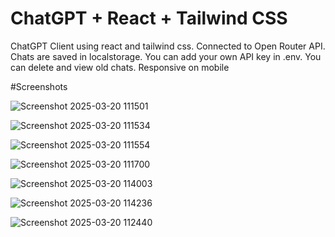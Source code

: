 # ChatGPT + React + Tailwind CSS

ChatGPT Client using react and tailwind css. Connected to Open Router API. Chats are saved in localstorage. You can add your own API key in .env. You can delete and view old chats. Responsive on mobile


#Screenshots

![Screenshot 2025-03-20 111501](https://github.com/user-attachments/assets/76ea21fb-93dc-44a0-8d0b-53ce388b7133)

![Screenshot 2025-03-20 111534](https://github.com/user-attachments/assets/a43b84af-65a6-4339-8305-04c714d39e98)

![Screenshot 2025-03-20 111554](https://github.com/user-attachments/assets/aa4ea8dc-eb47-4d5e-8c8d-78726496dc0b)

![Screenshot 2025-03-20 111700](https://github.com/user-attachments/assets/e3b52e0c-dd23-4036-afce-2fac2b982d3a)

![Screenshot 2025-03-20 114003](https://github.com/user-attachments/assets/06dd2140-9d7e-4b56-9e56-d7e9d9b7ee43)

![Screenshot 2025-03-20 114236](https://github.com/user-attachments/assets/5d06a1af-e77d-4dbe-b492-04e75a468add)

![Screenshot 2025-03-20 112440](https://github.com/user-attachments/assets/16aa093f-a0cd-439c-951d-ace85e2c0de9)
